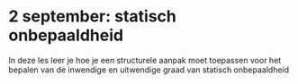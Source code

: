# 2 september: statisch onbepaaldheid

In deze les leer je hoe je een structurele aanpak moet toepassen voor het bepalen van de inwendige en uitwendige graad van statisch onbepaaldheid